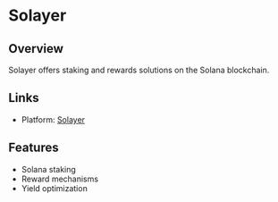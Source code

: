# Solayer

## Overview
Solayer offers staking and rewards solutions on the Solana blockchain.

## Links
- Platform: [Solayer](https://app.solayer.org/invite/2T2RC2)

## Features
- Solana staking
- Reward mechanisms
- Yield optimization 